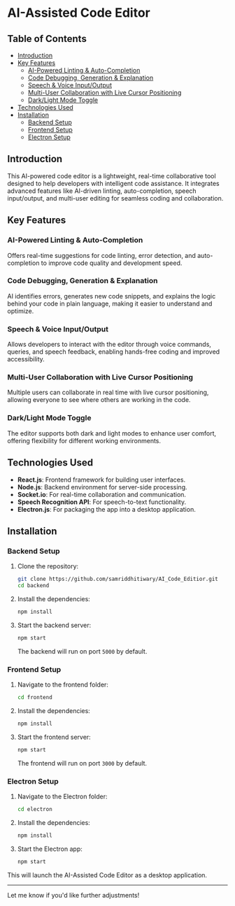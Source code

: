 # AI-Assisted Code Editor

## Table of Contents

- [Introduction](#introduction)
- [Key Features](#key-features)
  - [AI-Powered Linting & Auto-Completion](#ai-powered-linting--auto-completion)
  - [Code Debugging, Generation & Explanation](#code-debugging-generation--explanation)
  - [Speech & Voice Input/Output](#speech--voice-inputoutput)
  - [Multi-User Collaboration with Live Cursor Positioning](#multi-user-collaboration-with-live-cursor-positioning)
  - [Dark/Light Mode Toggle](#darklight-mode-toggle)
- [Technologies Used](#technologies-used)
- [Installation](#installation)
  - [Backend Setup](#backend-setup)
  - [Frontend Setup](#frontend-setup)
  - [Electron Setup](#electron-setup)

## Introduction

This AI-powered code editor is a lightweight, real-time collaborative tool designed to help developers with intelligent code assistance. It integrates advanced features like AI-driven linting, auto-completion, speech input/output, and multi-user editing for seamless coding and collaboration.

## Key Features

### AI-Powered Linting & Auto-Completion
Offers real-time suggestions for code linting, error detection, and auto-completion to improve code quality and development speed.

### Code Debugging, Generation & Explanation
AI identifies errors, generates new code snippets, and explains the logic behind your code in plain language, making it easier to understand and optimize.

### Speech & Voice Input/Output
Allows developers to interact with the editor through voice commands, queries, and speech feedback, enabling hands-free coding and improved accessibility.

### Multi-User Collaboration with Live Cursor Positioning
Multiple users can collaborate in real time with live cursor positioning, allowing everyone to see where others are working in the code.

### Dark/Light Mode Toggle
The editor supports both dark and light modes to enhance user comfort, offering flexibility for different working environments.

## Technologies Used

- **React.js**: Frontend framework for building user interfaces.
- **Node.js**: Backend environment for server-side processing.
- **Socket.io**: For real-time collaboration and communication.
- **Speech Recognition API**: For speech-to-text functionality.
- **Electron.js**: For packaging the app into a desktop application.

## Installation

### Backend Setup

1. Clone the repository:
   ```bash
   git clone https://github.com/samriddhitiwary/AI_Code_Editior.git
   cd backend
   ```

2. Install the dependencies:
   ```bash
   npm install
   ```

3. Start the backend server:
   ```bash
   npm start
   ```
   The backend will run on port `5000` by default. 

### Frontend Setup

1. Navigate to the frontend folder:
   ```bash
   cd frontend
   ```

2. Install the dependencies:
   ```bash
   npm install
   ```

3. Start the frontend server:
   ```bash
   npm start
   ```
   The frontend will run on port `3000` by default. 

### Electron Setup

1. Navigate to the Electron folder:
   ```bash
   cd electron
   ```

2. Install the dependencies:
   ```bash
   npm install
   ```

3. Start the Electron app:
   ```bash
   npm start
   ```

This will launch the AI-Assisted Code Editor as a desktop application.

---

Let me know if you'd like further adjustments!
